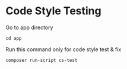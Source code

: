 # Code Style Testing
Go to app directory
```
cd app
```
Run this command only for code style test & fix
```
composer run-script cs-test